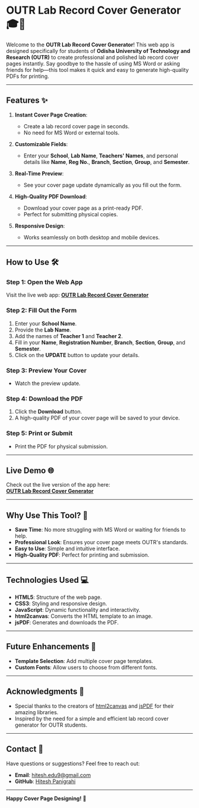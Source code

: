 # **OUTR Lab Record Cover Generator** 🎓📄

Welcome to the **OUTR Lab Record Cover Generator**! This web app is designed specifically for students of **Odisha University of Technology and Research (OUTR)** to create professional and polished lab record cover pages instantly. Say goodbye to the hassle of using MS Word or asking friends for help—this tool makes it quick and easy to generate high-quality PDFs for printing.

---

## **Features** ✨

1. **Instant Cover Page Creation**:
   - Create a lab record cover page in seconds.
   - No need for MS Word or external tools.

2. **Customizable Fields**:
   - Enter your **School**, **Lab Name**, **Teachers' Names**, and personal details like **Name**, **Reg No.**, **Branch**, **Section**, **Group**, and **Semester**.

3. **Real-Time Preview**:
   - See your cover page update dynamically as you fill out the form.

4. **High-Quality PDF Download**:
   - Download your cover page as a print-ready PDF.
   - Perfect for submitting physical copies.

5. **Responsive Design**:
   - Works seamlessly on both desktop and mobile devices.

---

## **How to Use** 🛠️

### **Step 1: Open the Web App**
Visit the live web app: **[OUTR Lab Record Cover Generator](https://your-live-app-link.com)**

### **Step 2: Fill Out the Form**
1. Enter your **School Name**.
2. Provide the **Lab Name**.
3. Add the names of **Teacher 1** and **Teacher 2**.
4. Fill in your **Name**, **Registration Number**, **Branch**, **Section**, **Group**, and **Semester**.
5. Click on the **UPDATE** button to update your details.

### **Step 3: Preview Your Cover**
- Watch the preview update.

### **Step 4: Download the PDF**
1. Click the **Download** button.
2. A high-quality PDF of your cover page will be saved to your device.

### **Step 5: Print or Submit**
- Print the PDF for physical submission.

---

## **Live Demo** 🌐

Check out the live version of the app here:  
**[OUTR Lab Record Cover Generator](https://hiteshpanigrahi.github.io/LabRecord_CoverPageEditor_App/)**

---

## **Why Use This Tool?** 🤔

- **Save Time**: No more struggling with MS Word or waiting for friends to help.
- **Professional Look**: Ensures your cover page meets OUTR's standards.
- **Easy to Use**: Simple and intuitive interface.
- **High-Quality PDF**: Perfect for printing and submission.

---

## **Technologies Used** 💻

- **HTML5**: Structure of the web page.
- **CSS3**: Styling and responsive design.
- **JavaScript**: Dynamic functionality and interactivity.
- **html2canvas**: Converts the HTML template to an image.
- **jsPDF**: Generates and downloads the PDF.

---

## **Future Enhancements** 🚧

- **Template Selection**: Add multiple cover page templates.
- **Custom Fonts**: Allow users to choose from different fonts.
  
---

## **Acknowledgments** 🙏

- Special thanks to the creators of [html2canvas](https://html2canvas.hertzen.com/) and [jsPDF](https://parall.ax/products/jspdf) for their amazing libraries.
- Inspired by the need for a simple and efficient lab record cover generator for OUTR students.

---

## **Contact** 📧

Have questions or suggestions? Feel free to reach out:

- **Email**: hitesh.edu9@gmail.com
- **GitHub**: [Hitesh Panigrahi](https://github.com/hiteshpanigrahi)

---

**Happy Cover Page Designing!** 🎉
